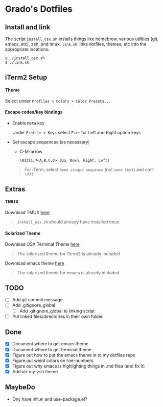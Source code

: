 # Grado's Dotfiles

## Install and link

The script `install_osx.sh` installs things like homebrew, various utilities (git, emacs, etc), zsh, and tmux. `link.sh` links dotfiles, themes, etc into the appropriate locations.

```shell
$ ./install_osx.sh
$ ./link.sh
```

## iTerm2 Setup

#### Theme

Select under `Profiles > Colors > Color Presets...`

#### Escape codes/key bindings

* Enable `Meta` key
  
  Under `Profile > Keys` select `Esc+` for Left and Right option keys

* Set escape sequences (as necessary)
  * C-M-arrow
  
    `\033[1;7<A,B,C,D> (Up, Down, Right, Left)`

  > For iTerm, select `Send escape sequence` (not `send text`) and omit `\033`

## Extras

#### TMUX
Download TMUX [here](https://github.com/tmux/tmux/wiki)

> `install_osx.sh` should already have installed tmux.

#### Solarized Theme
Download OSX Terminal Theme [here](https://github.com/tomislav/osx-terminal.app-colors-solarized)  

> The solarized theme for iTerm2 is already included

Download emacs theme [here](https://github.com/sellout/emacs-color-theme-solarized)  

> The solarized theme for emacs is already included

## TODO
- [ ] Add git commit message
- [ ] Add .gitignore_global
    - [ ] Add .gitignore_global to linking script
- [ ] Put linked files/directories in their own folder

## Done
- [x] Document where to get emacs theme
- [x] Document where to get terminal theme
- [x] Figure out how to put the emacs theme in to my dotfiles repo
- [x] Figure out weird colors on line-numbers
- [x] Figure out why emacs is highlighting things in .md files (and fix it)
- [x] Add oh-my-zsh theme

## MaybeDo
- Ony have init.el and use-package.el? 
